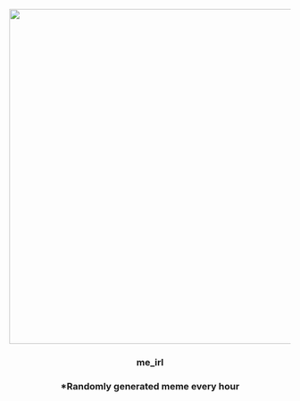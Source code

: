<p align="center">
        <img src="https://imgur.com/IEU3c8R.jpg" width="600" height="600">
        </p>
        <h3 align="center">me_irl</h3>
        <h3 align="center">*Randomly generated meme every hour</h3>
    